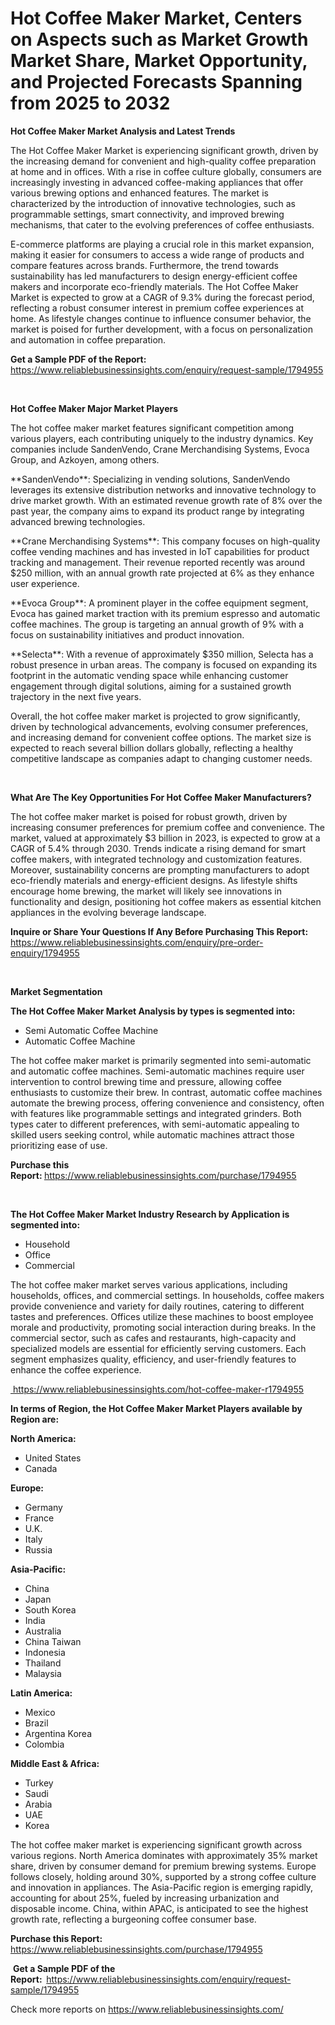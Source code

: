 <p><h1>Hot Coffee Maker Market, Centers on Aspects such as Market Growth Market Share, Market Opportunity, and Projected Forecasts Spanning from 2025 to 2032</h1></p><p><strong>Hot Coffee Maker Market Analysis and Latest Trends</strong></p>
<p><p>The Hot Coffee Maker Market is experiencing significant growth, driven by the increasing demand for convenient and high-quality coffee preparation at home and in offices. With a rise in coffee culture globally, consumers are increasingly investing in advanced coffee-making appliances that offer various brewing options and enhanced features. The market is characterized by the introduction of innovative technologies, such as programmable settings, smart connectivity, and improved brewing mechanisms, that cater to the evolving preferences of coffee enthusiasts.</p><p>E-commerce platforms are playing a crucial role in this market expansion, making it easier for consumers to access a wide range of products and compare features across brands. Furthermore, the trend towards sustainability has led manufacturers to design energy-efficient coffee makers and incorporate eco-friendly materials. The Hot Coffee Maker Market is expected to grow at a CAGR of 9.3% during the forecast period, reflecting a robust consumer interest in premium coffee experiences at home. As lifestyle changes continue to influence consumer behavior, the market is poised for further development, with a focus on personalization and automation in coffee preparation.</p></p>
<p><strong>Get a Sample PDF of the Report:&nbsp;</strong> <a href="https://www.reliablebusinessinsights.com/enquiry/request-sample/1794955?utm_campaign=3430&utm_medium=2&utm_source=Github&utm_content=ia&utm_term=04042025&utm_id=hot-coffee-maker">https://www.reliablebusinessinsights.com/enquiry/request-sample/1794955</a></p>
<p>&nbsp;</p>
<p><strong>Hot Coffee Maker Major Market Players</strong></p>
<p><p>The hot coffee maker market features significant competition among various players, each contributing uniquely to the industry dynamics. Key companies include SandenVendo, Crane Merchandising Systems, Evoca Group, and Azkoyen, among others.</p><p>**SandenVendo**: Specializing in vending solutions, SandenVendo leverages its extensive distribution networks and innovative technology to drive market growth. With an estimated revenue growth rate of 8% over the past year, the company aims to expand its product range by integrating advanced brewing technologies.</p><p>**Crane Merchandising Systems**: This company focuses on high-quality coffee vending machines and has invested in IoT capabilities for product tracking and management. Their revenue reported recently was around $250 million, with an annual growth rate projected at 6% as they enhance user experience.</p><p>**Evoca Group**: A prominent player in the coffee equipment segment, Evoca has gained market traction with its premium espresso and automatic coffee machines. The group is targeting an annual growth of 9% with a focus on sustainability initiatives and product innovation.</p><p>**Selecta**: With a revenue of approximately $350 million, Selecta has a robust presence in urban areas. The company is focused on expanding its footprint in the automatic vending space while enhancing customer engagement through digital solutions, aiming for a sustained growth trajectory in the next five years.</p><p>Overall, the hot coffee maker market is projected to grow significantly, driven by technological advancements, evolving consumer preferences, and increasing demand for convenient coffee options. The market size is expected to reach several billion dollars globally, reflecting a healthy competitive landscape as companies adapt to changing customer needs.</p></p>
<p>&nbsp;</p>
<p><strong>What Are The Key Opportunities For Hot Coffee Maker Manufacturers?</strong></p>
<p><p>The hot coffee maker market is poised for robust growth, driven by increasing consumer preferences for premium coffee and convenience. The market, valued at approximately $3 billion in 2023, is expected to grow at a CAGR of 5.4% through 2030. Trends indicate a rising demand for smart coffee makers, with integrated technology and customization features. Moreover, sustainability concerns are prompting manufacturers to adopt eco-friendly materials and energy-efficient designs. As lifestyle shifts encourage home brewing, the market will likely see innovations in functionality and design, positioning hot coffee makers as essential kitchen appliances in the evolving beverage landscape.</p></p>
<p><strong>Inquire or Share Your Questions If Any Before Purchasing This Report:</strong> <a href="https://www.reliablebusinessinsights.com/enquiry/pre-order-enquiry/1794955?utm_campaign=3430&utm_medium=2&utm_source=Github&utm_content=ia&utm_term=04042025&utm_id=hot-coffee-maker">https://www.reliablebusinessinsights.com/enquiry/pre-order-enquiry/1794955</a></p>
<p>&nbsp;</p>
<p><strong>Market Segmentation</strong></p>
<p><strong>The Hot Coffee Maker Market Analysis by types is segmented into:</strong></p>
<p><ul><li>Semi Automatic Coffee Machine</li><li>Automatic Coffee Machine</li></ul></p>
<p><p>The hot coffee maker market is primarily segmented into semi-automatic and automatic coffee machines. Semi-automatic machines require user intervention to control brewing time and pressure, allowing coffee enthusiasts to customize their brew. In contrast, automatic coffee machines automate the brewing process, offering convenience and consistency, often with features like programmable settings and integrated grinders. Both types cater to different preferences, with semi-automatic appealing to skilled users seeking control, while automatic machines attract those prioritizing ease of use.</p></p>
<p><strong>Purchase this Report:&nbsp;</strong><a href="https://www.reliablebusinessinsights.com/purchase/1794955?utm_campaign=3430&utm_medium=2&utm_source=Github&utm_content=ia&utm_term=04042025&utm_id=hot-coffee-maker">https://www.reliablebusinessinsights.com/purchase/1794955</a></p>
<p>&nbsp;</p>
<p><strong>The Hot Coffee Maker Market Industry Research by Application is segmented into:</strong></p>
<p><ul><li>Household</li><li>Office</li><li>Commercial</li></ul></p>
<p><p>The hot coffee maker market serves various applications, including households, offices, and commercial settings. In households, coffee makers provide convenience and variety for daily routines, catering to different tastes and preferences. Offices utilize these machines to boost employee morale and productivity, promoting social interaction during breaks. In the commercial sector, such as cafes and restaurants, high-capacity and specialized models are essential for efficiently serving customers. Each segment emphasizes quality, efficiency, and user-friendly features to enhance the coffee experience.</p></p>
<p><a href="https://www.reliablebusinessinsights.com/hot-coffee-maker-r1794955?utm_campaign=3430&utm_medium=2&utm_source=Github&utm_content=ia&utm_term=04042025&utm_id=hot-coffee-maker">&nbsp;https://www.reliablebusinessinsights.com/hot-coffee-maker-r1794955</a></p>
<p><strong>In terms of Region, the Hot Coffee Maker Market Players available by Region are:</strong></p>
<p>
    <p> <strong> North America: </strong>
        <ul>
            <li>United States</li>
            <li>Canada</li>
        </ul>
        </p> 
    <p> <strong> Europe: </strong>
        <ul>
            <li>Germany</li>
            <li>France</li>
            <li>U.K.</li>
            <li>Italy</li>
            <li>Russia</li>
        </ul>
        </p> 
    <p> <strong> Asia-Pacific: </strong>
        <ul>
            <li>China</li>
            <li>Japan</li>
            <li>South Korea</li>
            <li>India</li>
            <li>Australia</li>
            <li>China Taiwan</li>
            <li>Indonesia</li>
            <li>Thailand</li>
            <li>Malaysia</li>
        </ul>
        </p> 
    <p> <strong> Latin America: </strong>
        <ul>
            <li>Mexico</li>
            <li>Brazil</li>
            <li>Argentina Korea</li>
            <li>Colombia</li>
        </ul>
        </p> 
    <p> <strong> Middle East & Africa: </strong>
        <ul>
            <li>Turkey</li>
            <li>Saudi</li>
            <li>Arabia</li>
            <li>UAE</li>
            <li>Korea</li>
        </ul>
    </p>
    </p>
<p><p>The hot coffee maker market is experiencing significant growth across various regions. North America dominates with approximately 35% market share, driven by consumer demand for premium brewing systems. Europe follows closely, holding around 30%, supported by a strong coffee culture and innovation in appliances. The Asia-Pacific region is emerging rapidly, accounting for about 25%, fueled by increasing urbanization and disposable income. China, within APAC, is anticipated to see the highest growth rate, reflecting a burgeoning coffee consumer base.</p></p>
<p><strong>Purchase this Report: </strong><a href="https://www.reliablebusinessinsights.com/purchase/1794955?utm_campaign=3430&utm_medium=2&utm_source=Github&utm_content=ia&utm_term=04042025&utm_id=hot-coffee-maker">https://www.reliablebusinessinsights.com/purchase/1794955</a></p>
<p>&nbsp;<strong>Get a Sample PDF of the Report:&nbsp;&nbsp;</strong><a href="https://www.reliablebusinessinsights.com/enquiry/request-sample/1794955?utm_campaign=3430&utm_medium=2&utm_source=Github&utm_content=ia&utm_term=04042025&utm_id=hot-coffee-maker">https://www.reliablebusinessinsights.com/enquiry/request-sample/1794955</a></p>
<p><strong></strong></p>
<p>Check more reports on <a href="https://www.reliablebusinessinsights.com/?utm_campaign=3430&utm_medium=2&utm_source=Github&utm_content=ia&utm_term=04042025&utm_id=hot-coffee-maker">https://www.reliablebusinessinsights.com/</a></p>